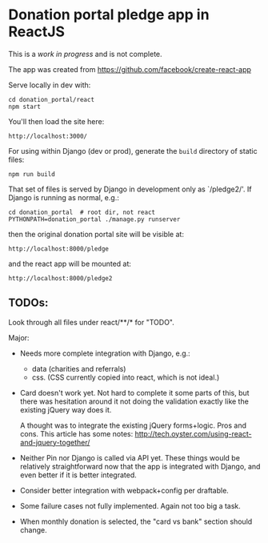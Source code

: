 # Donation portal pledge app in ReactJS

This is a *work in progress* and is not complete.

The app was created from https://github.com/facebook/create-react-app

Serve locally in dev with:

    cd donation_portal/react
    npm start

You'll then load the site here:

    http://localhost:3000/

For using within Django (dev or prod), generate the `build` directory of static files:

    npm run build

That set of files is served by Django in development only as `/pledge2/'.
If Django is running as normal, e.g.:

    cd donation_portal  # root dir, not react
    PYTHONPATH=donation_portal ./manage.py runserver

then the original donation portal site will be visible at:

    http://localhost:8000/pledge

and the react app will be mounted at:

    http://localhost:8000/pledge2


## TODOs:

Look through all files under react/**/* for "TODO".

Major:
- Needs more complete integration with Django, e.g.:
   - data (charities and referrals) 
   - css. (CSS currently copied into react, which is not ideal.)

- Card doesn't work yet. Not hard to complete it some parts of this, but
  there was hesitation around it not doing the validation exactly like the
  existing jQuery way does it.

  A thought was to integrate the existing jQuery forms+logic. Pros and cons.
  This article has some notes:
  http://tech.oyster.com/using-react-and-jquery-together/

- Neither Pin nor Django is called via API yet. These things would be relatively
  straightforward now that the app is integrated with Django, and even better
  if it is better integrated.

- Consider better integration with webpack+config per draftable.

- Some failure cases not fully implemented. Again not too big a task.

- When monthly donation is selected, the "card vs bank" section should change.


